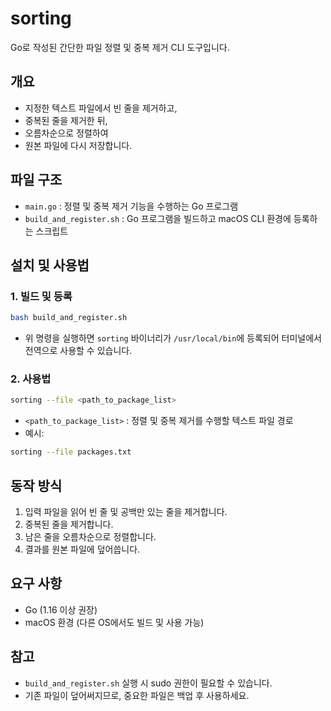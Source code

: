 # sorting

Go로 작성된 간단한 파일 정렬 및 중복 제거 CLI 도구입니다.

## 개요

- 지정한 텍스트 파일에서 빈 줄을 제거하고,
- 중복된 줄을 제거한 뒤,
- 오름차순으로 정렬하여
- 원본 파일에 다시 저장합니다.

## 파일 구조

- `main.go` : 정렬 및 중복 제거 기능을 수행하는 Go 프로그램
- `build_and_register.sh` : Go 프로그램을 빌드하고 macOS CLI 환경에 등록하는 스크립트

## 설치 및 사용법

### 1. 빌드 및 등록

```sh
bash build_and_register.sh
```

- 위 명령을 실행하면 `sorting` 바이너리가 `/usr/local/bin`에 등록되어 터미널에서 전역으로 사용할 수 있습니다.

### 2. 사용법

```sh
sorting --file <path_to_package_list>
```

- `<path_to_package_list>` : 정렬 및 중복 제거를 수행할 텍스트 파일 경로
- 예시:

```sh
sorting --file packages.txt
```

## 동작 방식

1. 입력 파일을 읽어 빈 줄 및 공백만 있는 줄을 제거합니다.
2. 중복된 줄을 제거합니다.
3. 남은 줄을 오름차순으로 정렬합니다.
4. 결과를 원본 파일에 덮어씁니다.

## 요구 사항
- Go (1.16 이상 권장)
- macOS 환경 (다른 OS에서도 빌드 및 사용 가능)

## 참고
- `build_and_register.sh` 실행 시 sudo 권한이 필요할 수 있습니다.
- 기존 파일이 덮어써지므로, 중요한 파일은 백업 후 사용하세요.
